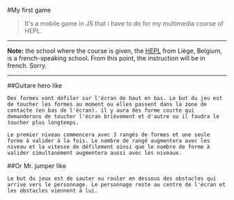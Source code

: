 #My first game

> It's a mobile game in JS that i have to do for my multimedia course of HEPL.

* * *

**Note:** the school where the course is given, the [HEPL](http://www.provincedeliege.be/hauteecole) from Liège, Belgium, is a french-speaking school. From this point, the instruction will be in french. Sorry.

* * *
##Guitare hero like

	Des formes vont défiler sur l'écran de haut en bas. Le but du jeu est de toucher les formes au moment ou elles passent dans la zone de contacte (en bas de l'écran). il y aura des forme courte qui demanderons de toucher l'écran brièvement et d'autre ou il faudra le toucher plus longtemps.
	
	Le premier niveau commencera avec 3 rangés de formes et une seule forme à valider à la fois. Le nombre de rangé augmentera avec les niveau et la vitesse de défilement ainsi que le nombre de forme à valider simultanément augmentera aussi avec les niveaux.

##Or Mr. jumper like

	Le but du jeux est de sauter ou rouler en dessous des obstacles qui arrive vers le personnage. Le personnage reste au centre de l'écran et les obstacles viennent à lui.